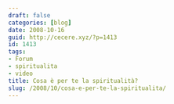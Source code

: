 ```yaml
---
draft: false
categories: [blog]
date: 2008-10-16
guid: http://cecere.xyz/?p=1413
id: 1413
tags:
- Forum
- spiritualita
- video
title: Cosa è per te la spiritualità?
slug: /2008/10/cosa-e-per-te-la-spiritualita/
---
```


